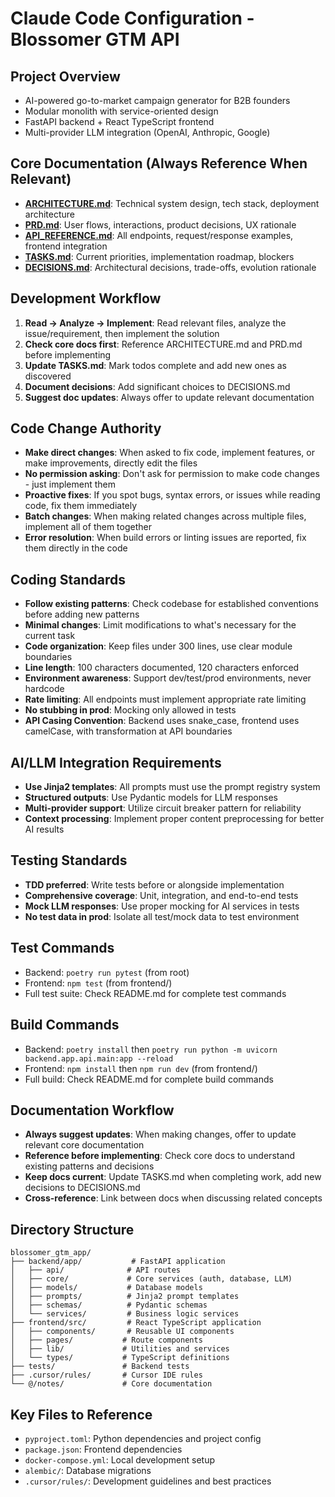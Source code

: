 # Claude Code Configuration - Blossomer GTM API

## Project Overview
- AI-powered go-to-market campaign generator for B2B founders
- Modular monolith with service-oriented design
- FastAPI backend + React TypeScript frontend
- Multi-provider LLM integration (OpenAI, Anthropic, Google)

## Core Documentation (Always Reference When Relevant)
- **[ARCHITECTURE.md](@/notes/ARCHITECTURE.md)**: Technical system design, tech stack, deployment architecture
- **[PRD.md](@/notes/PRD.md)**: User flows, interactions, product decisions, UX rationale
- **[API_REFERENCE.md](@/notes/API_REFERENCE.md)**: All endpoints, request/response examples, frontend integration
- **[TASKS.md](@/notes/TASKS.md)**: Current priorities, implementation roadmap, blockers
- **[DECISIONS.md](@/notes/DECISIONS.md)**: Architectural decisions, trade-offs, evolution rationale

## Development Workflow
1. **Read → Analyze → Implement**: Read relevant files, analyze the issue/requirement, then implement the solution
2. **Check core docs first**: Reference ARCHITECTURE.md and PRD.md before implementing
3. **Update TASKS.md**: Mark todos complete and add new ones as discovered
4. **Document decisions**: Add significant choices to DECISIONS.md
5. **Suggest doc updates**: Always offer to update relevant documentation

## Code Change Authority
- **Make direct changes**: When asked to fix code, implement features, or make improvements, directly edit the files
- **No permission asking**: Don't ask for permission to make code changes - just implement them
- **Proactive fixes**: If you spot bugs, syntax errors, or issues while reading code, fix them immediately
- **Batch changes**: When making related changes across multiple files, implement all of them together
- **Error resolution**: When build errors or linting issues are reported, fix them directly in the code

## Coding Standards
- **Follow existing patterns**: Check codebase for established conventions before adding new patterns
- **Minimal changes**: Limit modifications to what's necessary for the current task
- **Code organization**: Keep files under 300 lines, use clear module boundaries
- **Line length**: 100 characters documented, 120 characters enforced
- **Environment awareness**: Support dev/test/prod environments, never hardcode
- **Rate limiting**: All endpoints must implement appropriate rate limiting
- **No stubbing in prod**: Mocking only allowed in tests
- **API Casing Convention**: Backend uses snake_case, frontend uses camelCase, with transformation at API boundaries

## AI/LLM Integration Requirements
- **Use Jinja2 templates**: All prompts must use the prompt registry system
- **Structured outputs**: Use Pydantic models for LLM responses
- **Multi-provider support**: Utilize circuit breaker pattern for reliability
- **Context processing**: Implement proper content preprocessing for better AI results

## Testing Standards
- **TDD preferred**: Write tests before or alongside implementation
- **Comprehensive coverage**: Unit, integration, and end-to-end tests
- **Mock LLM responses**: Use proper mocking for AI services in tests
- **No test data in prod**: Isolate all test/mock data to test environment

## Test Commands
- Backend: `poetry run pytest` (from root)
- Frontend: `npm test` (from frontend/)
- Full test suite: Check README.md for complete test commands

## Build Commands
- Backend: `poetry install` then `poetry run python -m uvicorn backend.app.api.main:app --reload`
- Frontend: `npm install` then `npm run dev` (from frontend/)
- Full build: Check README.md for complete build commands

## Documentation Workflow
- **Always suggest updates**: When making changes, offer to update relevant core documentation
- **Reference before implementing**: Check core docs to understand existing patterns and decisions
- **Keep docs current**: Update TASKS.md when completing work, add new decisions to DECISIONS.md
- **Cross-reference**: Link between docs when discussing related concepts

## Directory Structure
```
blossomer_gtm_app/
├── backend/app/           # FastAPI application
│   ├── api/              # API routes
│   ├── core/             # Core services (auth, database, LLM)
│   ├── models/           # Database models
│   ├── prompts/          # Jinja2 prompt templates
│   ├── schemas/          # Pydantic schemas
│   └── services/         # Business logic services
├── frontend/src/         # React TypeScript application
│   ├── components/       # Reusable UI components
│   ├── pages/           # Route components
│   ├── lib/             # Utilities and services
│   └── types/           # TypeScript definitions
├── tests/               # Backend tests
├── .cursor/rules/       # Cursor IDE rules
└── @/notes/             # Core documentation
```

## Key Files to Reference
- `pyproject.toml`: Python dependencies and project config
- `package.json`: Frontend dependencies
- `docker-compose.yml`: Local development setup
- `alembic/`: Database migrations
- `.cursor/rules/`: Development guidelines and best practices